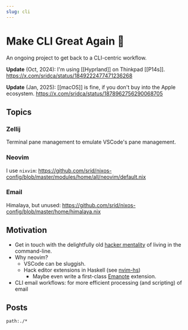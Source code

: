 ```yaml
---
slug: cli
---
```


# Make CLI Great Again 🚀

An ongoing project to get back to a CLI-centric workflow.

**Update** (Oct, 2024): I'm using [[Hyprland]] on Thinkpad [[P14s]]. https://x.com/sridca/status/1849222477471236268

**Update** (Jan, 2025): [[macOS]] is fine, if you don't buy into the Apple ecosystem. https://x.com/sridca/status/1878962756290068705

## Topics

### Zellij

Terminal pane management to emulate VSCode's pane management.

### Neovim

I use `nixvim`: https://github.com/srid/nixos-config/blob/master/modules/home/all/neovim/default.nix

### Email

Himalaya, but unused: https://github.com/srid/nixos-config/blob/master/home/himalaya.nix

## Motivation

- Get in touch with the delightfully old [hacker mentality](https://en.wikipedia.org/wiki/Hacker_ethic) of living in the command-line.
- Why neovim?
  - VSCode can be sluggish. 
  - Hack editor extensions in Haskell (see [nvim-hs](https://hackage.haskell.org/package/nvim-hs))
      - Maybe even write a first-class [Emanote](https://emanote.srid.ca/) extension.
- CLI email workflows: for more efficient processing (and scripting) of email

## Posts

```query {.timeline}
path:./*
```
